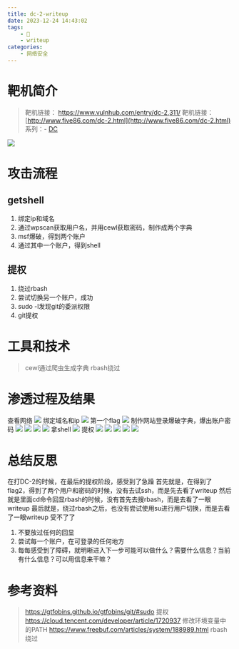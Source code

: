 ```yaml
---
title: dc-2-writeup
date: 2023-12-24 14:43:02
tags:
    - 🌟
    - writeup
categories:
    - 网络安全
---
```


# 靶机简介
>靶机链接： https://www.vulnhub.com/entry/dc-2,311/
>靶机链接： [http://www.five86.com/dc-2.html](http://www.five86.com/dc-2.html)
>系列：- [DC](https://www.vulnhub.com/series/dc,199/)

![](dc-2-writeup/-)

# 攻击流程
## getshell
1. 绑定ip和域名
2. 通过wpscan获取用户名，并用cewl获取密码，制作成两个字典
3. msf爆破，得到两个账户
4. 通过其中一个账户，得到shell
## 提权
1. 绕过rbash
2. 尝试切换另一个账户，成功
3. sudo -l发现git的委派权限
4. git提权
# 工具和技术
>cewl通过爬虫生成字典
>rbash绕过
# 渗透过程及结果
查看网络
![](dc-2-writeup/10网络.png)
绑定域名和ip
![](dc-2-writeup/11.png)
第一个flag
![](dc-2-writeup/12flag1.png)
制作网站登录爆破字典，爆出账户密码
![](dc-2-writeup/13user.png)
![](dc-2-writeup/14password.png)
![](dc-2-writeup/15brute.png)
![](dc-2-writeup/16flag2.png)
拿shell
![](dc-2-writeup/17getshell.png)
提权
![](dc-2-writeup/18能执行的命令.png)
![](dc-2-writeup/19flag4.png)
![](dc-2-writeup/20查看权限.png)
![](dc-2-writeup/21root.png)
![](dc-2-writeup/22finalflag.png)
# 总结反思
在打DC-2的时候，在最后的提权阶段，感受到了急躁
首先就是，在得到了flag2，得到了两个用户和密码的时候，没有去试ssh，而是先去看了writeup
然后就是里面cd命令回显rbash的时候，没有首先去搜rbash，而是去看了一眼writeup
最后就是，绕过rbash之后，也没有尝试使用su进行用户切换，而是去看了一眼writeup
受不了了

1. 不要放过任何的回显
2. 尝试每一个账户，在可登录的任何地方
3. 每每感受到了障碍，就明晰进入下一步可能可以做什么？需要什么信息？当前有什么信息？可以用信息来干嘛？
# 参考资料
>https://gtfobins.github.io/gtfobins/git/#sudo 提权
>https://cloud.tencent.com/developer/article/1720937 修改环境变量中的PATH
>https://www.freebuf.com/articles/system/188989.html rbash绕过